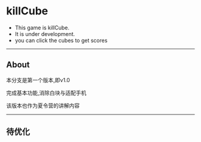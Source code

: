 # killCube
- This game is killCube.
- It is under development.
- you can click the cubes to get scores

***********************

## About

本分支是第一个版本,即v1.0

完成基本功能,消除白块与适配手机

该版本也作为夏令营的讲解内容

************************

## 待优化